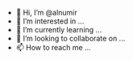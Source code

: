 - 👋 Hi, I’m @alnumir
- 👀 I’m interested in ...
- 🌱 I’m currently learning ...
- 💞️ I’m looking to collaborate on ...
- 📫 How to reach me ...

<!---
alnumir/alnumir is a ✨ special ✨ repository because its `README.md` (this file) appears on your GitHub profile.
You can click the Preview link to take a look at your changes.
--->
